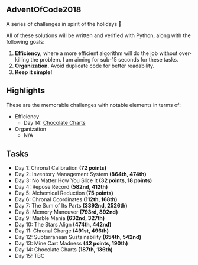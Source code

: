 ## AdventOfCode2018
A series of challenges in spirit of the holidays 🎄

All of these solutions will be written and verified with Python, along with the following goals:
1. __Efficiency,__ where a more efficient algorithm will do the job without over-killing the problem. I am aiming for sub-15 seconds for these tasks.
2. __Organization.__ Avoid duplicate code for better readability.
3. __Keep it simple!__

## Highlights
These are the memorable challenges with notable elements in terms of:
- Efficiency
  - Day 14: [Chocolate Charts](https://github.com/zecookiez/AdventOfCode2018/blob/master/day14_chocolateCharts.py)
- Organization
  - N/A

## Tasks
- Day 1: Chronal Calibration __(72 points)__
- Day 2: Inventory Management System __(864th, 474th)__
- Day 3: No Matter How You Slice It __(32 points, 18 points)__
- Day 4: Repose Record __(582nd, 412th)__
- Day 5: Alchemical Reduction __(75 points)__
- Day 6: Chronal Coordinates __(112th, 168th)__
- Day 7: The Sum of Its Parts __(3392nd, 2526th)__
- Day 8: Memory Maneuver __(793rd, 892nd)__
- Day 9: Marble Mania __(632nd, 327th)__
- Day 10: The Stars Align __(474th, 442nd)__
- Day 11: Chronal Charge __(491st, 496th)__
- Day 12: Subterranean Sustainability __(654th, 542nd)__
- Day 13: Mine Cart Madness __(42 points, 190th)__
- Day 14: Chocolate Charts __(187th, 136th)__
- Day 15: TBC
